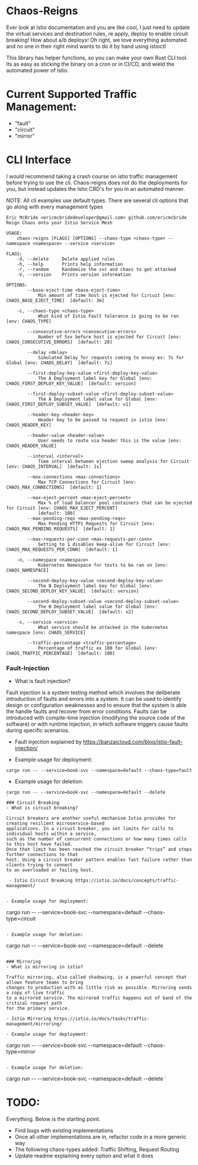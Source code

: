 # Chaos-Reigns
Ever look at Istio documentation and you are like cool, I just need to update the virtual services and destination rules, re apply, deploy to enable circuit breaking!  How about a/b deploys! Oh right, we love everything automated and no one in their right mind wants to do it by hand using istioctl  

This library has helper functions, so you can make your own Rust CLI tool.  Its as easy as sticking the binary on a cron or in CI/CD, and wield the automated power of Istio.  

# Current Supported Traffic Management:
- "fault"
- "circuit"
- "mirror"

# CLI Interface
I would recommend taking a crash course on istio traffic management before trying to use the cli.
Chaos-reigns does not do the deployments for you, but instead updates the Istio CRD's for you in an
automated manner.

NOTE: All cli examples use default types.  There are several cli options that go along with every
management types

```
Eric McBride <ericmcbridedeveloper@gmail.com> github.com/ericmcbride
Reign Chaos onto your Istio Service Mesh

USAGE:
    chaos-reigns [FLAGS] [OPTIONS] --chaos-type <chaos-type> --namespace <namespace> --service <service>

FLAGS:
    -d, --delete     Delete applied rules
    -h, --help       Prints help information
    -r, --random     Randomize the svc and chaos to get attacked
    -V, --version    Prints version information

OPTIONS:
        --base-eject-time <base-eject-time>
            Min amount of time host is ejected for Circuit [env: CHAOS_BASE_EJECT_TIME]  [default: 3m]

    -c, --chaos-type <chaos-type>
            What kind of Istio Fault tolerance is going to be ran [env: CHAOS_TYPE]

        --consecutive-errors <consecutive-errors>
            Number of 5xx before host is ejected for Circuit [env: CHAOS_CONSECUTIVE_ERRORS]  [default: 20]

        --delay <delay>
            Simulated Delay for requests coming to envoy ex: 7s for Global [env: CHAOS_DELAY]  [default: 7s]

        --first-deploy-key-value <first-deploy-key-value>
            The A Deployment label key for Global [env: CHAOS_FIRST_DEPLOY_KEY_VALUE]  [default: version]

        --first-deploy-subset-value <first-deploy-subset-value>
            The A Deployment label value for Global [env: CHAOS_FIRST_DEPLOY_SUBSET_VALUE]  [default: v1]

        --header-key <header-key>
            Header key to be passed to request in istio [env: CHAOS_HEADER_KEY]

        --header-value <header-value>
            User needs to route via header this is the value [env: CHAOS_HEADER_VALUE]

        --interval <interval>
            Time interval between ejection sweep analysis for Circuit [env: CHAOS_INTERVAL]  [default: 1s]

        --max-connections <max-connections>
            Max TCP Connections for Circuit [env: CHAOS_MAX_CONNECTIONS]  [default: 1]

        --max-eject-percent <max-eject-percent>
            Max % of load balancer pool containers that can be ejected for Circuit [env: CHAOS_MAX_EJECT_PERCENT]
            [default: 100]
        --max-pending-reqs <max-pending-reqs>
            Max Pending HTTP1 Requests for Circuit [env: CHAOS_MAX_PENDING_REQUESTS]  [default: 1]

        --max-requests-per-conn <max-requests-per-conn>
            Setting to 1 disables keep-alive for Circuit [env: CHAOS_MAX_REQUESTS_PER_CONN]  [default: 1]

    -n, --namespace <namespace>
            Kubernetes Namespace for tests to be ran on [env: CHAOS_NAMESPACE]

        --second-deploy-key-value <second-deploy-key-value>
            The B Deployment label key for Global [env: CHAOS_SECOND_DEPLOY_KEY_VALUE]  [default: version]

        --second-deploy-subset-value <second-deploy-subset-value>
            The B Deployment label value for Global [env: CHAOS_SECOND_DEPLOY_SUBSET_VALUE]  [default: v2]

    -s, --service <service>
            What service should be attacked in the kubernetes namespace [env: CHAOS_SERVICE]

        --traffic-percentage <traffic-percentage>
            Percentage of traffic ex 100 for Global [env: CHAOS_TRAFFIC_PERCENTAGE]  [default: 100]
```

### Fault-Injection
- What is fault injection? 

Fault injection is a system testing method which involves the deliberate introduction of faults and errors into
a system. It can be used to identify design or configuration weaknesses and to ensure that the system 
is able the handle faults and recover from error conditions. Faults can be introduced with compile-time 
injection (modifying the source code of the software) or with runtime injection, in which software triggers 
cause faults during specific scenarios.
  
- Fault injection explained by https://banzaicloud.com/blog/istio-fault-injection/

- Example usage for deployment:
```
cargo run -- --service=book-svc --namespace=default --chaos-type=fault
```

- Example usage for deletion:
```
cargo run -- --service=book-svc --namespace=default --delete
`
### Circuit Breaking
- What is circuit breaking?

Circuit breakers are another useful mechanism Istio provides for creating resilient microservice-based
applications. In a circuit breaker, you set limits for calls to individual hosts within a service, 
such as the number of concurrent connections or how many times calls to this host have failed. 
Once that limit has been reached the circuit breaker “trips” and stops further connections to that
host. Using a circuit breaker pattern enables fast failure rather than clients trying to connect 
to an overloaded or failing host.
 
 - Istio Circuit Breaking https://istio.io/docs/concepts/traffic-management/


- Example usage for deployment:
```
cargo run -- --service=book-svc --namespace=default --chaos-type=circuit
```

- Example usage for deletion:
```
cargo run -- --service=book-svc --namespace=default --delete
```

### Mirroring
- What is mirroring in istio?

Traffic mirroring, also called shadowing, is a powerful concept that allows feature teams to bring 
changes to production with as little risk as possible. Mirroring sends a copy of live traffic
to a mirrored service. The mirrored traffic happens out of band of the critical request path 
for the primary service.

- Istio Mirroring https://istio.io/docs/tasks/traffic-management/mirroring/

- Example usage for deployment:
```
cargo run -- --service=book-svc --namespace=default --chaos-type=mirror
```

- Example usage for deletion:
```
cargo run -- --service=book-svc --namespace=default --delete
`
# TODO:
Everything.  Below is the starting point.
- Find bugs with existing implementations
- Once all other implementations are in, refactor code in a more generic way
- The following chaos-types added: Traffic Shifting, Request Routing
- Update readme explaining every option and what it does
